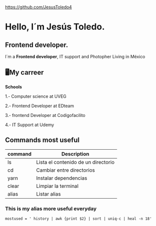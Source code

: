 https://github.com/JesusToledo4

# Hello, I´m Jesús Toledo.
## Frontend developer.

I´m a **Frontend developer**, IT support and Photopher Living in México

## 🖥️My carreer
**Schools**

1.- Computer science at UVEG

2.- Frontend Developer at EDteam

3.- frontend Developer at Codigofacilito

4.- IT Support at Udemy

## Commands most useful
  
|command |Description                          |
|--------|-------------------------------------|
|ls      | Lista el contenido de un directorio |
|cd      | Cambiar entre directorios           |
|yarn    | Instalar dependencias               |
|clear   | Limpiar la terminal                 |
|alias   | Listar alias                        |

### This is my alias more useful everyday

```
mostused = ' history | awk {print $2} | sort | uniq-c | heal -n 18'
```